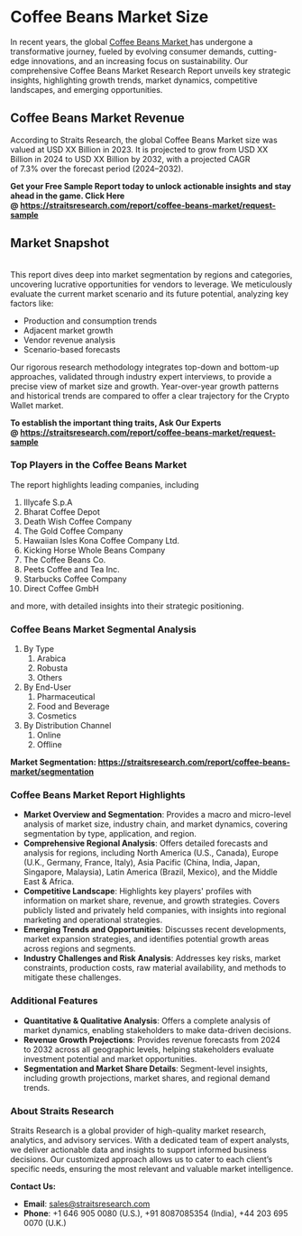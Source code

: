 <p>&nbsp;</p>
<h1>Coffee Beans Market Size</h1>
<p>In recent years, the global <a href="https://straitsresearch.com/report/coffee-beans-market">Coffee Beans Market&nbsp;</a>has undergone a transformative journey, fueled by evolving consumer demands, cutting-edge innovations, and an increasing focus on sustainability. Our comprehensive&nbsp;Coffee Beans Market Research Report unveils key strategic insights, highlighting growth trends, market dynamics, competitive landscapes, and emerging opportunities.</p>
<h2>Coffee Beans Market Revenue</h2>
<p>According to&nbsp;Straits Research, the global Coffee Beans Market size was valued at&nbsp;USD XX Billion&nbsp;in&nbsp;2023. It is projected&nbsp;to grow from&nbsp;USD XX Billion&nbsp;in&nbsp;2024&nbsp;to&nbsp;USD XX Billion&nbsp;by&nbsp;2032, with a projected CAGR of&nbsp;7.3%&nbsp;over the forecast period (2024&ndash;2032).</p>
<p><strong>Get your Free Sample Report today to unlock actionable insights and stay ahead in the game. Click Here @&nbsp;<a href="https://straitsresearch.com/report/coffee-beans-market/request-sample">https://straitsresearch.com/report/coffee-beans-market/request-sample</a></strong></p>
<h2>Market Snapshot</h2>
<p><br />This report dives deep into market segmentation by regions and categories, uncovering lucrative opportunities for vendors to leverage. We meticulously evaluate the current market scenario and its future potential, analyzing key factors like:</p>
<ul>
<li>Production and consumption trends</li>
<li>Adjacent market growth</li>
<li>Vendor revenue analysis</li>
<li>Scenario-based forecasts</li>
</ul>
<p>Our rigorous research methodology integrates top-down and bottom-up approaches, validated through industry expert interviews, to provide a precise view of market size and growth. Year-over-year growth patterns and historical trends are compared to offer a clear trajectory for the Crypto Wallet market.</p>
<p><strong>To establish the important thing traits, Ask Our Experts @&nbsp;<a href="https://straitsresearch.com/report/coffee-beans-market/request-sample">https://straitsresearch.com/report/coffee-beans-market/request-sample</a></strong></p>
<h3>Top Players in the&nbsp;Coffee Beans Market&nbsp;</h3>
<p>The report highlights leading companies, including&nbsp;</p>
<ol>
<li>Illycafe S.p.A</li>
<li>Bharat Coffee Depot</li>
<li>Death Wish Coffee Company</li>
<li>The Gold Coffee Company</li>
<li>Hawaiian Isles Kona Coffee Company Ltd.</li>
<li>Kicking Horse Whole Beans Company</li>
<li>The Coffee Beans Co.</li>
<li>Peets Coffee and Tea Inc.</li>
<li>Starbucks Coffee Company</li>
<li>Direct Coffee GmbH</li>
</ol>
<p>and more, with detailed insights into their strategic positioning.</p>
<h3>Coffee Beans Market Segmental Analysis</h3>
<ol>
<li>By Type
<ol>
<li>Arabica</li>
<li>Robusta</li>
<li>Others</li>
</ol>
</li>
<li>By End-User
<ol>
<li>Pharmaceutical</li>
<li>Food and Beverage</li>
<li>Cosmetics</li>
</ol>
</li>
<li>By Distribution Channel
<ol>
<li>Online</li>
<li>Offline</li>
</ol>
</li>
</ol>
<p><strong>Market Segmentation:&nbsp;<a href="https://straitsresearch.com/report/coffee-beans-market/segmentation">https://straitsresearch.com/report/coffee-beans-market/segmentation</a></strong></p>
<h3>Coffee Beans Market Report Highlights</h3>
<ul>
<li><strong>Market Overview and Segmentation</strong>: Provides a macro and micro-level analysis of market size, industry chain, and market dynamics, covering segmentation by type, application, and region.</li>
<li><strong>Comprehensive Regional Analysis</strong>: Offers detailed forecasts and analysis for regions, including North America (U.S., Canada), Europe (U.K., Germany, France, Italy), Asia Pacific (China, India, Japan, Singapore, Malaysia), Latin America (Brazil, Mexico), and the Middle East &amp; Africa.</li>
<li><strong>Competitive Landscape</strong>: Highlights key players' profiles with information on market share, revenue, and growth strategies. Covers publicly listed and privately held companies, with insights into regional marketing and operational strategies.</li>
<li><strong>Emerging Trends and Opportunities</strong>: Discusses recent developments, market expansion strategies, and identifies potential growth areas across regions and segments.</li>
<li><strong>Industry Challenges and Risk Analysis</strong>: Addresses key risks, market constraints, production costs, raw material availability, and methods to mitigate these challenges.</li>
</ul>
<h3>Additional Features</h3>
<ul>
<li><strong>Quantitative &amp; Qualitative Analysis</strong>: Offers a complete analysis of market dynamics, enabling stakeholders to make data-driven decisions.</li>
<li><strong>Revenue Growth Projections</strong>: Provides revenue forecasts from&nbsp;2024 to&nbsp;2032 across all geographic levels, helping stakeholders evaluate investment potential and market opportunities.</li>
<li><strong>Segmentation and Market Share Details</strong>: Segment-level insights, including growth projections, market shares, and regional demand trends.</li>
</ul>
<h3>About Straits Research</h3>
<p>Straits Research is a global provider of high-quality market research, analytics, and advisory services. With a dedicated team of expert analysts, we deliver actionable data and insights to support informed business decisions. Our customized approach allows us to cater to each client&rsquo;s specific needs, ensuring the most relevant and valuable market intelligence.</p>
<p><strong>Contact Us:</strong></p>
<ul>
<li><strong>Email</strong>: <a href="mailto:sales@straitsresearch.com">sales@straitsresearch.com</a></li>
<li><strong>Phone</strong>: +1 646 905 0080 (U.S.), +91 8087085354 (India), +44 203 695 0070 (U.K.)</li>
</ul>
<p>&nbsp;</p>
